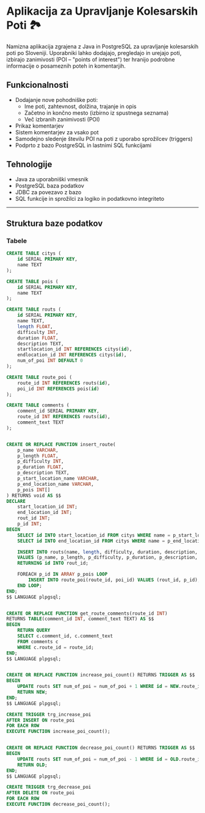 # Aplikacija za Upravljanje Kolesarskih Poti 🏞️

Namizna aplikacija zgrajena z Java in PostgreSQL za upravljanje kolesarskih poti po Sloveniji. Uporabniki lahko dodajajo, pregledajo in urejajo poti, izbirajo zanimivosti (POI – "points of interest") ter hranijo podrobne informacije o posameznih poteh in komentarjih.

## Funkcionalnosti

- Dodajanje nove pohodniške poti:
  - Ime poti, zahtevnost, dolžina, trajanje in opis
  - Začetno in končno mesto (izbirno iz spustnega seznama)
  - Več izbranih zanimivosti (POI)
- Prikaz komentarjev
- Sistem komentarjev za vsako pot
- Samodejno sledenje številu POI na poti z uporabo sprožilcev (triggers)
- Podprto z bazo PostgreSQL in lastnimi SQL funkcijami

## Tehnologije

- Java za uporabniški vmesnik
- PostgreSQL baza podatkov
- JDBC za povezavo z bazo
- SQL funkcije in sprožilci za logiko in podatkovno integriteto

---

## Struktura baze podatkov

### Tabele

```sql
CREATE TABLE citys (
    id SERIAL PRIMARY KEY,
    name TEXT
);

CREATE TABLE pois (
    id SERIAL PRIMARY KEY,
    name TEXT
);

CREATE TABLE routs (
    id SERIAL PRIMARY KEY,
    name TEXT,
    length FLOAT,
    difficulty INT,
    duration FLOAT,
    description TEXT,
    startlocation_id INT REFERENCES citys(id),
    endlocation_id INT REFERENCES citys(id),
    num_of_poi INT DEFAULT 0
);

CREATE TABLE route_poi (
    route_id INT REFERENCES routs(id),
    poi_id INT REFERENCES pois(id)
);

CREATE TABLE comments (
    comment_id SERIAL PRIMARY KEY,
    route_id INT REFERENCES routs(id),
    comment_text TEXT
);


CREATE OR REPLACE FUNCTION insert_route(
    p_name VARCHAR,
    p_length FLOAT,
    p_difficulty INT,
    p_duration FLOAT,
    p_description TEXT,
    p_start_location_name VARCHAR,
    p_end_location_name VARCHAR,
    p_pois INT[]
) RETURNS void AS $$
DECLARE
    start_location_id INT;
    end_location_id INT;
    rout_id INT;
    p_id INT;
BEGIN
    SELECT id INTO start_location_id FROM citys WHERE name = p_start_location_name LIMIT 1;
    SELECT id INTO end_location_id FROM citys WHERE name = p_end_location_name LIMIT 1;

    INSERT INTO routs(name, length, difficulty, duration, description, startlocation_id, endlocation_id)
    VALUES (p_name, p_length, p_difficulty, p_duration, p_description, start_location_id, end_location_id)
    RETURNING id INTO rout_id;

    FOREACH p_id IN ARRAY p_pois LOOP
        INSERT INTO route_poi(route_id, poi_id) VALUES (rout_id, p_id);
    END LOOP;
END;
$$ LANGUAGE plpgsql;


CREATE OR REPLACE FUNCTION get_route_comments(route_id INT) 
RETURNS TABLE(comment_id INT, comment_text TEXT) AS $$
BEGIN
    RETURN QUERY 
    SELECT c.comment_id, c.comment_text
    FROM comments c
    WHERE c.route_id = route_id;
END;
$$ LANGUAGE plpgsql;


CREATE OR REPLACE FUNCTION increase_poi_count() RETURNS TRIGGER AS $$
BEGIN
    UPDATE routs SET num_of_poi = num_of_poi + 1 WHERE id = NEW.route_id;
    RETURN NEW;
END;
$$ LANGUAGE plpgsql;

CREATE TRIGGER trg_increase_poi
AFTER INSERT ON route_poi
FOR EACH ROW
EXECUTE FUNCTION increase_poi_count();


CREATE OR REPLACE FUNCTION decrease_poi_count() RETURNS TRIGGER AS $$
BEGIN
    UPDATE routs SET num_of_poi = num_of_poi - 1 WHERE id = OLD.route_id;
    RETURN OLD;
END;
$$ LANGUAGE plpgsql;

CREATE TRIGGER trg_decrease_poi
AFTER DELETE ON route_poi
FOR EACH ROW
EXECUTE FUNCTION decrease_poi_count();
``` 
